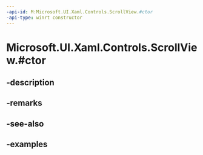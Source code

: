 ```yaml
---
-api-id: M:Microsoft.UI.Xaml.Controls.ScrollView.#ctor
-api-type: winrt constructor
---
```


# Microsoft.UI.Xaml.Controls.ScrollView.#ctor

<!--
public ScrollView ();
-->


## -description

## -remarks

## -see-also

## -examples


